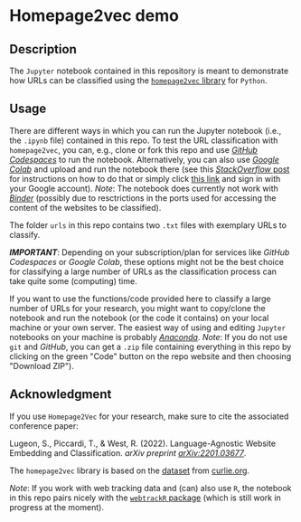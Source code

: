 # Homepage2vec demo

## Description

The `Jupyter` notebook contained in this repository is meant to demonstrate how URLs can be classified using the [`homepage2vec` library](https://github.com/epfl-dlab/homepage2vec) for `Python`.

## Usage

There are different ways in which you can run the Jupyter notebook (i.e., the `.ipynb` file) contained in this repo. To test the URL classification with `homepage2vec`, you can, e.g., clone or fork this repo and use [*GitHub Codespaces*](https://github.com/features/codespaces) to run the notebook. Alternatively, you can also use [*Google Colab*](https://colab.research.google.com/) and upload and run the notebook there (see this [*StackOverflow* post](https://stackoverflow.com/questions/48961866/how-to-run-a-downloaded-jupyter-notebook-on-google-colaboratory) for instructions on how to do that or simply click [this link](https://colab.research.google.com/github/jobreu/homepage2vec-demo/blob/main/homepage2vec.ipynb) and sign in with your Google account). *Note*: The notebook does currently not work with [*Binder*](https://mybinder.org/) (possibly due to resctrictions in the ports used for accessing the content of the websites to be classified).

The folder `urls` in this repo contains two `.txt` files with exemplary URLs to classify.

***IMPORTANT***: Depending on your subscription/plan for services like *GitHub Codespaces* or *Google Colab*, these options might not be the best choice for classifying a large number of URLs as the classification process can take quite some (computing) time.

If you want to use the functions/code provided here to classify a large number of URLs for your research, you might want to copy/clone the notebook and run the notebook (or the code it contains) on your local machine or your own server. The easiest way of using and editing `Jupyter` notebooks on your machine is probably [*Anaconda*](https://www.anaconda.com/). *Note*: If you do not use `git` and *GitHub*, you can get a `.zip` file containing everything in this repo by clicking on the green "Code" button on the repo website and then choosing "Download ZIP").

## Acknowledgment

If you use `Homepage2Vec` for your research, make sure to cite the associated conference paper:

Lugeon, S., Piccardi, T., & West, R. (2022). Language-Agnostic Website Embedding and Classification. *arXiv preprint [arXiv:2201.03677](https://arxiv.org/pdf/2201.03677.pdf)*.

The `homepage2vec` library is based on the [dataset](https://figshare.com/articles/dataset/Curlie_Dataset_-_Language-agnostic_Website_Embedding_and_Classification/19406693) from [curlie.org](https://curlie.org/).

*Note*: If you work with web tracking data and (can) also use `R`, the notebook in this repo pairs nicely with the [`webtrackR` package](https://github.com/schochastics/webtrackR) (which is still work in progress at the moment).
